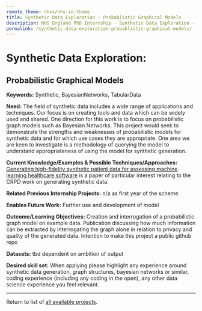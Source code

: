 ```yaml
---
remote_theme: nhsx/nhs-io-theme
title: Synthetic Data Exploration - Probablistic Graphical Models
description: NHS England PhD Internship - Synthetic Data Exploration - Probablistic Graphical Models
permalink: /synthetic-data-exploration-probablistic-graphical-models/
---
```


# Synthetic Data Exploration: 
## Probabilistic Graphical Models

**Keywords:** Synthetic, BayesianNetworks, TabularData

**Need:**  The field of synthetic data includes a wide range of applications and techniques.   Our focus is on creating tools and data which can be widely used and shared.  One direction for this work is to focus on probabilistic graph models such as Bayesian Networks.   This project would seek to demonstrate the strengths and weaknesses of probabilistic models for synthetic data and for which use cases they are appropriate.  One area we are keen to investigate is a methodology of querying the model to understand appropriateness of using the model for synthetic generation.

**Current Knowledge/Examples & Possible Techniques/Approaches:** [Generating high-fidelity synthetic patient data for assessing machine learning healthcare software](https://www.nature.com/articles/s41746-020-00353-9) is a paper of particular interest relating to the CRPD work on generating synthetic data.  

**Related Previous Internship Projects:** n/a as first year of the scheme

**Enables Future Work:** Further use and development of model

**Outcome/Learning Objectives:** Creation and interrogation of a probabilistic graph model on example data.  Publication discussing how much information can be extracted by interrogating the graph alone in relation to privacy and quality of the generated data.  Intention to make this project a public github repo

**Datasets:** tbd dependent on ambition of output

**Desired skill set:** When applying please highlight any experience around synthetic data generation, graph structures, bayesian networks or similar, coding experience (including any coding in the open), any other data science experience you feel relevant. 

---
Return to list of [all available projects](https://nhsx.github.io/nhsx-internship-projects/).